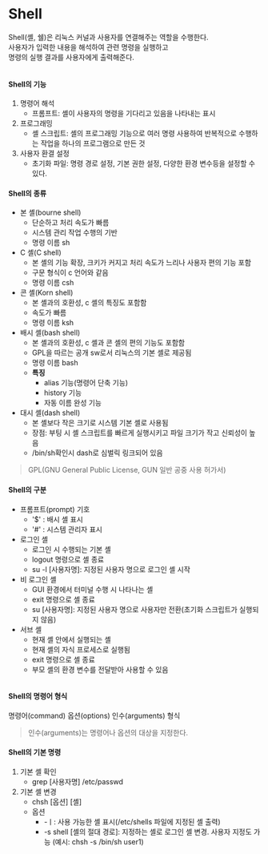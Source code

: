 Shell
=====

Shell(셸, 쉘)은 리눅스 커널과 사용자를 연결해주는 역할을 수행한다.  
사용자가 입력한 내용을 해석하여 관련 명령을 실행하고  
명령의 실행 결과를 사용자에게 출력해준다.  

<img>

#### Shell의 기능

1. 명령어 해석
   - 프롬프트: 셸이 사용자의 명령을 기다리고 있음을 나타내는 표시
2. 프로그래밍
   - 셸 스크립트: 셸의 프로그래밍 기능으로 여러 명령 사용하여 반복적으로 수행하는 작업을 하나의 프로그램으로 만든 것
3. 사용자 환결 설정
   - 초기화 파일: 명령 경로 설정, 기본 권한 설정, 다양한 환경 변수등을 설정할 수 있다.

#### Shell의 종류

- 본 셸(bourne shell)
   - 단순하고 처리 속도가 빠름
   - 시스템 관리 작업 수행의 기반
   - 명령 이름 sh
- C 셸(C shell)
   - 본 셸의 기능 확장, 크키가 커지고 처리 속도가 느리나 사용자 편의 기능 포함
   - 구문 형식이 c 언어와 같음
   - 명령 이름 csh
- 콘 셸(Korn shell)
   - 본 셸과의 호환성, c 셸의 특징도 포함함
   - 속도가 빠름
   - 명령 이름 ksh
- 배시 셸(bash shell)
   - 본 셸과의 호환성, c 셸과 콘 셸의 편의 기능도 포함함
   - GPL을 따르는 공개 sw로서 리눅스의 기본 셸로 제공됨
   - 명령 이름 bash
   - **특징**
        - alias 기능(명령어 단축 기능)
        - history 기능
        - 자동 이름 완성 기능
- 대시 셸(dash shell)
   - 본 셸보다 작은 크기로 시스템 기본 셸로 사용됨
   - 장점: 부팅 시 셸 스크립트를 빠르게 실행시키고 파일 크기가 작고 신뢰성이 높음
   - /bin/sh확인시 dash로 심벌릭 링크되어 있음

> GPL(GNU General Public License, GUN 일반 공중 사용 허가서)



#### Shell의 구분

- 프롬프트(prompt) 기호
   - '$' : 배시 셸 표시
   - '#' : 시스템 관리자 표시
- 로그인 셸
   - 로그인 시 수행되는 기본 셸
   - logout 명령으로 셸 종료
   - su -l [사용자명]: 지정된 사용자 명으로 로그인 셸 시작
- 비 로그인 셸
   - GUI 환경에서 터미널 수행 시 나타나는 셸
   - exit 명령으로 셸 종료
   - su [사용자명]: 지정된 사용자 명으로 사용자만 전환(초기화 스크립트가 실행되지 않음)
- 서브 셸
   - 현재 셸 안에서 실행되는 셸
   - 현재 셸의 자식 프로세스로 실행됨
   - exit 명령으로 셸 종료
   - 부모 셸의 환경 변수를 전달받아 사용할 수 있음

<img>

#### Shell의 명령어 형식

명령어(command) 옵션(options) 인수(arguments) 형식

> 인수(arguments)는 명령어나 옵션의 대상을 지정한다.

#### Shell의 기본 명령

1. 기본 셸 확인
   - grep [사용자명] /etc/passwd
2. 기본 셸 변경
   - chsh [옵션] [셸]
   - 옵션
      - -ㅣ: 사용 가능한 셸 표시(/etc/shells 파일에 지정된 셸 출력)
      - -s shell [셸의 절대 경로]: 지정하는 셸로 로그인 셸 변경. 사용자 지정도 가능 (예시: chsh -s /bin/sh user1)
